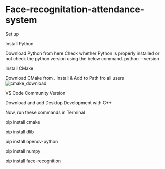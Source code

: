 # Face-recognitation-attendance-system
Set up

Install Python

Download Python from here
Check whether Python is properly installed or not check the python version using the below command.
python --version



Install CMake

Download CMake from . Install & Add to Path fro all users
![cmake_download](https://github.com/Debmallya-Panja/Face-recognitation-attendence-system/assets/140999209/ff78f4a8-e309-4e26-8e33-bbd71fcedfda)


VS Code Community Version

Download and add Desktop Development with C++

Now, run these commands in Terminal


pip install cmake


pip install dlib


pip install opencv-python


pip install numpy


pip install face-recognition
